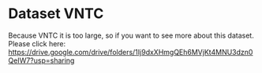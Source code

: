 # Dataset VNTC
Because VNTC it is too large, so if you want to see more about this dataset. Please click here: https://drive.google.com/drive/folders/1Ij9dxXHmgQEh6MVjKt4MNU3dzn0QeIW7?usp=sharing
